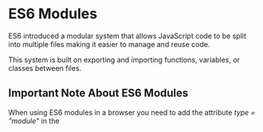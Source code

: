 # ES6 Modules

ES6 introduced a modular system that allows JavaScript code to be split into multiple files making it easier to manage and reuse code.

This system is built on exporting and importing functions, variables, or classes between files.

## Important Note About ES6 Modules

When using ES6 modules in a browser you need to add the attribute _type = "module"_ in the _<script>_ 

```html
<script type="module" src="main.js"></script>
```

When using ES6 in Node.js:
- Add "type": "module" in package.json.
- Use .mjs file extensions.

## Exporting and Importing in ES6 Modules

In ES6 you can export code from a module using either **named exports** or **default exports**

### Named Exports 

You can export multiple values from a module using _export_ keyword. 

**For example to export a function from a file named mathutils.mjs to index.mjs:**

**mathUtils.mjs:**

```js
export function add(a, b) {
  return a + b;
}
```

**index.mjs:**
```js
import{add} from "./mathutils.mjs";

console.log(add(3,2));
```

**output:**

```js
5
```

### Using aliases for imports 

You can rename imports using the _as_ keyword. For instance:

**mathUtils.mjs:**

```js
export function add(a, b) {
  return a + b;
}
```

**index.mjs:**
```js
import{add as sum} from "./mathutils.mjs";

console.log(sum(3,2));
```

**output:**

```js
5
```


### Default Exports

Each module can have one default export, which can be imported with any name.

**mathUtils.mjs:**

```js
export default function log(message) {
    console.log(`${message}`);
}
```

**index.mjs:**
```js
import log from "./mathutils.mjs";
log("My name is Levis");

```

**output:**

```js
My name is Levis
```